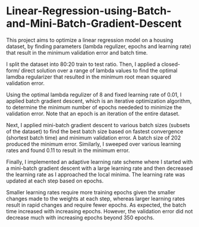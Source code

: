 # Linear-Regression-using-Batch-and-Mini-Batch-Gradient-Descent

This project aims to optimize a linear regression model on a housing dataset, by finding parameters (lambda regulizer, epochs and learning rate) that result in the minimum validation error and batch time. 

I split the dataset into 80:20 train to test ratio. Then, I applied a closed-form/ direct solution over a range of lambda values to find the optimal lamdba regularizer that resulted in the minimum root mean squared validation error.

Using the optimal lambda regulizer of 8 and fixed learning rate of 0.01, I applied batch gradient descent, which is an iterative optimization algorithm, to determine the minimum number of epochs neededed to minimize the validation error. Note that an epoch is an iteration of the entire dataset.

Next, I applied mini-batch gradient descent to various batch sizes (subsets of the dataset) to find the best batch size based on fastest convergence (shortest batch time) and minimum validation error. A batch size of 202 produced the minimum error. Similarly, I sweeped over various learning rates and found 0.11 to result in the minimum error. 

Finally, I implemented an adaptive learning rate scheme where I started with a mini-batch gradient descent with a large learning rate and then decreased the learning rate as I approached the local minima. The learning rate was updated at each step based on epochs. 


Smaller learning rates require more training epochs given the smaller changes made to the weights at each step, whereas larger learning rates result in rapid changes and require fewer epochs. As expected, the batch time increased with increasing epochs. However, the validation error did not decrease much with increasing epochs beyond 350 epochs. 





